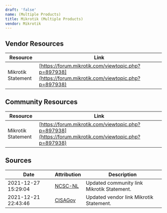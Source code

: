 ```yaml
---
draft: 'false'
name: (Multiple Products)
title: Mikrotik (Multiple Products)
vendor: Mikrotik
---
```


## Vendor Resources
| Resource | Link |
| --- | --- |
| Mikrotik Statement | [https://forum.mikrotik.com/viewtopic.php?p=897938](https://forum.mikrotik.com/viewtopic.php?p=897938) |

## Community Resources
| Resource | Link |
| --- | --- |
| Mikrotik Statement | [https://forum.mikrotik.com/viewtopic.php?p=897938](https://forum.mikrotik.com/viewtopic.php?p=897938) |


## Sources
| Date | Attribution | Description |
| --- | --- | --- |
| 2021-12-27 15:29:04 | [NCSC-NL](https://github.com/NCSC-NL/log4shell/blob/main/software/README.md) | Updated community link Mikrotik Statement.  |
| 2021-12-21 22:43:46 | [CISAGov](https://raw.githubusercontent.com/cisagov/log4j-affected-db/develop/README.md) | Updated vendor link Mikrotik Statement.  |
